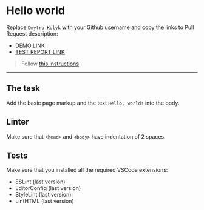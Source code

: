 # Hello world

Replace `Dmytro Kulyk` with your Github username and copy the links to Pull Request description:
- [DEMO LINK](https://Dmytro-Kulyk-cpu.github.io/layout_hello-world/)
- [TEST REPORT LINK](https://Dmytro-Kulyk-cpu.github.io/layout_hello-world/report/html_report/)

> Follow [this instructions](https://mate-academy.github.io/layout_task-guideline/#how-to-solve-the-layout-tasks-on-github)
___

## The task

Add the basic page markup and the text `Hello, world!` into the body.

## Linter

Make sure that `<head>` and `<body>` have indentation of 2 spaces.

## Tests

Make sure that you installed all the required VSCode extensions:

- ESLint (last version)
- EditorConfig (last version)
- StyleLint (last version)
- LintHTML (last version)
